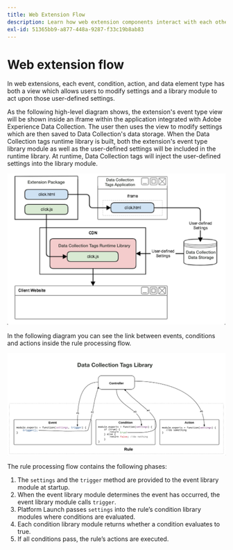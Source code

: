 ```yaml
---
title: Web Extension Flow
description: Learn how web extension components interact with each other at runtime in Adobe Experience Platform Data Collection tags.
exl-id: 51365bb9-a877-448a-9287-f33c19b8ab83
---
```

# Web extension flow

In web extensions, each event, condition, action, and data element type has both a view which allows users to modify settings and a library module to act upon those user-defined settings.

As the following high-level diagram shows, the extension's event type view will be shown inside an iframe within the application integrated with Adobe Experience Data Collection. The user then uses the view to modify settings which are then saved to Data Collection's data storage. When the Data Collection tags runtime library is built, both the extension's event type library module as well as the user-defined settings will be included in the runtime library. At runtime, Data Collection tags will inject the user-defined settings into the library module.

![extension flow diagram](../images/flow/web/extension-flow.png)

In the following diagram you can see the link between events, conditions and actions inside the rule processing flow.

![rule processing flow diagram](../images/flow/web/rule-processing-flow.png)

The rule processing flow contains the following phases:

1. The `settings` and the `trigger` method are provided to the event library module at startup.
2. When the event library module determines the event has occurred, the event library module calls `trigger`.
3. Platform Launch passes `settings` into the rule’s condition library modules where conditions are evaluated.
4. Each condition library module returns whether a condition evaluates to true.
5. If all conditions pass, the rule’s actions are executed.
